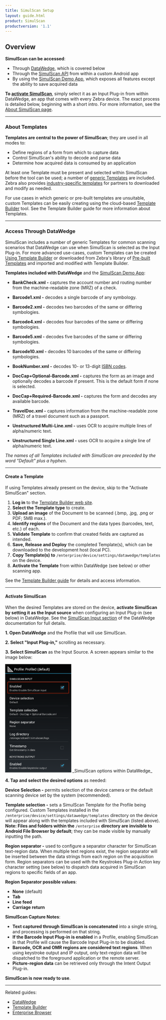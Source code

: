 ```yaml
---
title: SimulScan Setup
layout: guide.html
product: SimulScan
productversion: '1.1'
---
```

## Overview

**SimulScan can be accessed**: 

* Through [DataWedge](../../../../datawedge), which is covered below
* Through the [SimulScan API](../../api) from within a custom Android app 
* By using the [SimulScan Demo App](../demo), which exposes all features except the ability to save acquired data

**To [activate SimulScan](/simulscan/1-1/guide/setup/#activatesimulscan)**, simply select it as an Input Plug-in from within DataWedge, an app that comes with every Zebra device. The exact process is detailed below, beginning with a short intro. For more information, see the [About SimulScan page](../about). 

-----

### About Templates

**Templates are central to the power of SimulScan**; they are used in all modes to: 

* Define regions of a form from which to capture data
* Control SimulScan's ability to decode and parse data
* Determine how acquired data is consumed by an application

At least one Template must be present and selected within SimulScan before the tool can be used; a number of [generic Templates](#accessthroughdatawedge) are included. Zebra also provides [industry-specific templates](../templates) for partners to downloaded and modify as needed.

For use cases in which generic or pre-built templates are unsuitable, custom Templates can be easily creating using the cloud-based [Template Builder](../templatebuilder) tool. See the Template Builder guide for more information about Templates. 

-----

### Access Through DataWedge
SimulScan includes a number of generic Templates for common scanning scenarios that DataWedge can use when SimulScan is selected as the Input Plug-in. For more advanced use-cases, custom Templates can be created [Using Template Builder](../templatebuilder/#usingtemplatebuilder) or downloaded from Zebra's library of [Pre-built Templates](../templates) and imported and modified with Template Builder. 

**Templates included with DataWedge** and the [SimulScan Demo App](../demo):

* **BankCheck.xml -** captures the account number and routing number from the machine-readable zone (MRZ) of a check. 

* **Barcode1.xml -** decodes a single barcode of any symbology. 

* **Barcode2.xml -** decodes two barcodes of the same or differing symbologies. 

* **Barcode4.xml -** decodes four barcodes of the same or differing symbologies. 

* **Barcode5.xml -** decodes five barcodes of the same or differing symbologies. 

* **Barcode10.xml -** decodes 10 barcodes of the same or differing symbologies. 

* **BookNumber.xml -** decodes 10- or 13-digit [ISBN codes](http://www.isbn.org/about_ISBN_standard).

* **DocCap+Optional-Barcode.xml -** captures the form as an image and optionally decodes a barcode if present. This is the default form if none is selected.

* **DocCap+Required-Barcode.xml -** captures the form and decodes any available barcode.

* **TravelDoc.xml -** captures information from the machine-readable zone (MRZ) of a travel document such as a passport.

* **Unstructured Multi-Line.xml -** uses OCR to acquire multiple lines of alpha/numeric text. 

* **Unstructured Single Line.xml -** uses OCR to acquire a single line of alpha/numeric text. 

_The names of all Templates included with SimulScan are preceded by the word "Default" plus a hyphen_. 

-----

#### Create a Template

If using Templates already present on the device, skip to the "Activate SimulScan" section. 

1. **Log in** to the [Template Builder web site](http://simulscan.zebra.com).
2. **Select the Template type** to create. 
3. **Upload an image** of the Document to be scanned (.bmp, .jpg, .png or PDF; 5MB max.).
4. **Identify regions** of the Document and the data types (barcodes, text, etc.) of each.
5. **Validate Template** to confirm that created fields are captured as intended. 
6. **Save, Release and Deploy** the completed Template(s), which can be downloaded to the development host (local PC). 
7. **Copy Template(s) to** `/enterprise/device/settings/datawedge/templates` on the device. 
8. **Activate the Template** from within DataWedge (see below) or other scanning app. 

See the [Template Builder guide](../templatebuilder) for details and access information. 

-----

#### Activate SimulScan

When the desired Templates are stored on the device, **activate SimulScan by setting it as the Input source** when configuring an Input Plug-in (see below) in DataWedge. See the [SimulScan Input section](http://techdocs.zebra.com/datawedge/6-0/guide/setup/#simulscaninput) of the DataWedge documentation for full details. 

**&#49;. Open DataWedge** and the Profile that will use SimulScan.

**&#50;. Select "Input Plug-in,"** scrolling as necessary.

**&#51;. Select SimulScan** as the Input Source. A screen appears similar to the image below: 

<img style="height:350px" src="Figure_13_SimulScan_prefs.png"/>
_SimulScan options within DataWedge_
<br>

**&#52;. Tap and select the desired options** as needed: 

**Device Selection -** permits selection of the device camera or the default scanning device set by the system (recommended).

**Template selection -** sets a SimulScan Template for the Profile being configured. Custom Templates installed in the `/enterprise/device/settings/datawedge/templates` directory on the device will appear along with the templates included with SimulScan (listed above). **Note: Files and folders within the** `/enterprise` **directory are invisible to Android File Browser by default**; they can be made visible by manually inputting the path. 

**Region separator -** used to configure a separator character for SimulScan text-region data. When multiple text regions exist, the region separator will be inserted between the data strings from each region on the acquisition form. Region separators can be used with the Keystrokes Plug-in Action key character setting (see below) to dispatch data acquired in SimulScan regions to specific fields of an app.

**Region Separator possible values**:

* **None** (default)
* **Tab**
* **Line feed**
* **Carriage return**

**SimulScan Capture Notes**:

* **Text captured through SimulScan is concatenated** into a single string, and processing is performed on that string.
* **If the Barcode Input Plug-in is enabled** in a Profile, enabling SimulScan in that Profile will cause the Barcode Input Plug-in to be disabled.
* **Barcode, OCR and OMR regions are considered text regions**. When using keystroke output and IP output, only text-region data will be dispatched to the foreground application or the remote server.
* **Picture-region data** can be retrieved only through the Intent Output Plug-in.

**SimulScan is now ready to use**. 

-----

Related guides: 

* [DataWedge](../../../../datawedge)
* [Template Builder](../templatebuilder)
* [Enterprise Browser](../../../../enterprise-browser)

<!--
* **Default-One-Barcode.xml -** decodes a single barcode in the form and returns a single data region as the output.

* **Default-Two-Barcodes.xml -** decodes two barcodes in a form and returns the data as two data regions.
-->

<!--

### Multi-barcode Template
**A Multi-barcode Template** is designed for use on forms from which only barcode data will be acquired. In theory, there's no limit to the number of barcodes and symbologies that can be captured at one time. The unlicensed version of SimulScan permits a maximum of nine (9) barcodes to be captured from a form without [licensing](../license).  

<img style="height:350px" src="msi_reader.png"/>
*A typical barcode-only form for a common and effective SimulScan use case*.
<br>

<!-- ![img](msi_reader.png)--> 

<!-- When the data to be captured is of one type (i.e. barcodes) or contained in a single field (i.e. an address), SimulScan can be used to acquire the data regardless of whether it is presented on a structured form. In such instances, it is often the case that data must be captured only from a small portion of a form, and the remaining form data can be ignored.

Some data-acquisition scenarios call for creation of a type-specific Template, for example to capture all the barcodes on the form, or to use (OCR) to capture only an address (not shown). For another example application, a Template might be created to capture only the machine-readable zone (MRZ) data from travel documents.

### Mixed Data-type Template  
**The Mixed Data-type Template** captures multiple data types from a variety of sources. For example, the form below contains a barcode, account numbers and other numerical shipper information, company names and addresses for the shipper and receiver, checkboxes with various values, and a signature and date. Acquiring all of this data separately would be time-consuming and error-prone. But SimulScan can do it in seconds once a Template is made. See this form in action using the [SimulScan Demo App](../demo). 

-->

